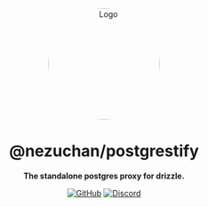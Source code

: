 <div align="center">

<img src="https://i.kagchi.my.id/nezuko.png" alt="Logo" width="200px" height="200px" style="border-radius:50%"/>

# @nezuchan/postgrestify

**The standalone postgres proxy for drizzle.**

[![GitHub](https://img.shields.io/github/license/nezuchan/postgrestify)](https://github.com/nezuchan/postgrestify/blob/main/LICENSE)
[![Discord](https://discordapp.com/api/guilds/785715968608567297/embed.png)](https://nezu.my.id)

</div>
